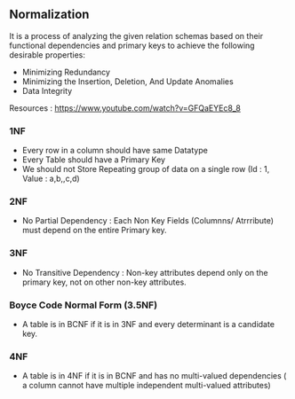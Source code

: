 ## Normalization

It is a process of analyzing the given relation schemas based on their functional dependencies and primary keys to achieve the following desirable properties:

- Minimizing Redundancy
- Minimizing the Insertion, Deletion, And Update Anomalies
- Data Integrity

Resources : https://www.youtube.com/watch?v=GFQaEYEc8_8

### 1NF

- Every row in a column should have same Datatype
- Every Table should have a Primary Key
- We should not Store Repeating group of data on a single row (Id : 1, Value : a,b,,c,d)

### 2NF

- No Partial Dependency : Each Non Key Fields (Columnns/ Atrrribute) must depend on the entire Primary key.

### 3NF

- No Transitive Dependency : Non-key attributes depend only on the primary key, not on other non-key attributes.

### Boyce Code Normal Form (3.5NF)

- A table is in BCNF if it is in 3NF and every determinant is a candidate key.

### 4NF

- A table is in 4NF if it is in BCNF and has no multi-valued dependencies ( a column cannot have multiple independent multi-valued attributes)
